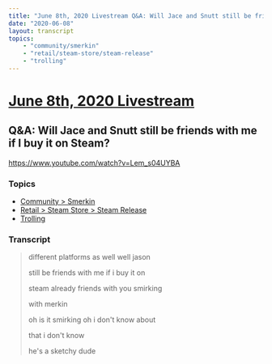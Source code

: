 ```yaml
---
title: "June 8th, 2020 Livestream Q&A: Will Jace and Snutt still be friends with me if I buy it on Steam?"
date: "2020-06-08"
layout: transcript
topics:
    - "community/smerkin"
    - "retail/steam-store/steam-release"
    - "trolling"
---
```

# [June 8th, 2020 Livestream](../2020-06-08.md)
## Q&A: Will Jace and Snutt still be friends with me if I buy it on Steam?
https://www.youtube.com/watch?v=Lem_s04UYBA

### Topics
* [Community > Smerkin](../topics/community/smerkin.md)
* [Retail > Steam Store > Steam Release](../topics/retail/steam-store/steam-release.md)
* [Trolling](../topics/trolling.md)

### Transcript

> different platforms as well well jason
>
> still be friends with me if i buy it on
>
> steam already friends with you smirking
>
> with merkin
>
> oh is it smirking oh i don't know about
>
> that i don't know
>
> he's a sketchy dude
